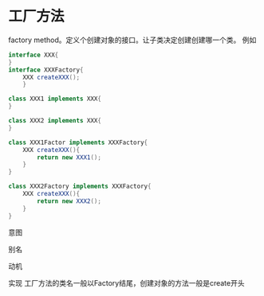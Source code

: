 # 工厂方法
factory method。定义个创建对象的接口。让子类决定创建创建哪一个类。
例如
```java
interface XXX{
}
interface XXXFactory{
	XXX createXXX();
	}

class XXX1 implements XXX{
}

class XXX2 implements XXX{
}

class XXX1Factor implements XXXFactory{
	XXX createXXX(){
		return new XXX1();
	}
}

class XXX2Factory implements XXXFactory{
	XXX createXXX(){
		return new XXX2();
	}
}
```

意图

别名

动机

实现
工厂方法的类名一般以Factory结尾，创建对象的方法一般是create开头